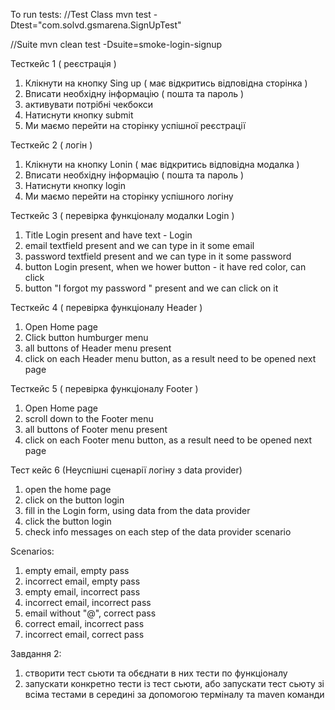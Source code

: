 To run tests:
//Test Class
mvn test -Dtest="com.solvd.gsmarena.SignUpTest"

//Suite
mvn clean test -Dsuite=smoke-login-signup



Тесткейс 1 ( реєстрація )
1. Клікнути на кнопку Sing up ( має відкритись відповідна сторінка )
2. Вписати необхідну інформацію ( пошта та пароль )
3. активувати потрібні чекбокси
4. Натиснути кнопку submit
5. Ми маємо перейти на сторінку успішної реєстрації


Тесткейс 2 ( логін )
1. Клікнути на кнопку Lonin ( має відкритись відповідна модалка )
2. Вписати необхідну інформацію ( пошта та пароль )
3. Натиснути кнопку login
5. Ми маємо перейти на сторінку успішного логіну


Тесткейс 3 ( перевірка функціоналу модалки Login )
1. Title Login present and have text - Login
2. email textfield present and we can type in it some email
3. password textfield present and we can type in it some password
4. button Login present, when we hower button - it have red color, can click
5. button "I forgot my password " present and we can click on it


Тесткейс 4 ( перевірка функціоналу Header )
1. Open Home page
2. Click button humburger menu
3. all buttons of Header menu present
4. click on each Header menu button, as a result need to be opened next page


Тесткейс 5 ( перевірка функціоналу Footer )
1. Open Home page
2. scroll down to the Footer menu
3. all buttons of Footer menu present
4. click on each Footer menu button, as a result need to be opened next page
   

Тест кейс 6 (Неуспішні сценарії логіну з data provider)
1. open the home page
2. click on the button login
3. fill in the Login form, using data from the data provider
4. click the button login
5. check info messages on each step of the data provider scenario

Scenarios:

1. empty email, empty pass
2. incorrect email, empty pass
3. empty email, incorrect pass
4. incorrect email, incorrect pass
5. email without "@", correct pass
6. correct email, incorrect pass
7. incorrect email, correct pass

Завдання 2:

1. створити тест сьюти та обєднати в них тести по функціоналу
2. запускати конкретно тести із тест сьюти, або запускати тест сьюту зі всіма тестами в середині за допомогою терміналу та maven команди